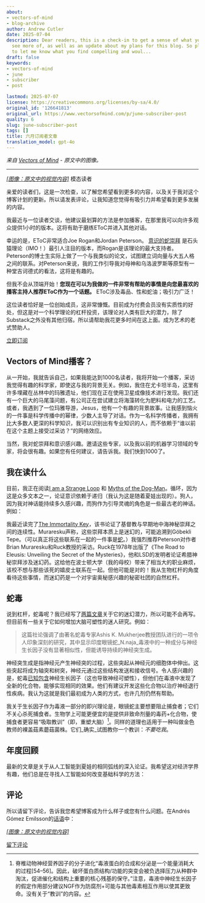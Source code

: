 ```yaml
---
about:
- vectors-of-mind
- blog-archive
author: Andrew Cutler
date: 2025-07-04
description: Dear readers, this is a check-in to get a sense of what you’d like to
  see more of, as well as an update about my plans for this blog. So please comment
  to let me know what you find compelling and woul...
draft: false
keywords:
- vectors-of-mind
- june
- subscriber
- post

lastmod: 2025-07-07
license: https://creativecommons.org/licenses/by-sa/4.0/
original_id: '126641813'
original_url: https://www.vectorsofmind.com/p/june-subscriber-post
quality: 6
slug: june-subscriber-post
tags: []
title: 六月订阅者文章
translation_model: gpt-4o
---
```


*来自 [Vectors of Mind](https://www.vectorsofmind.com/p/june-subscriber-post) - 原文中的图像。*

---

[*[图像：原文中的视觉内容]*](https://substackcdn.com/image/fetch/$s_!tbYt!,f_auto,q_auto:good,fl_progressive:steep/https%3A%2F%2Fsubstack-post-media.s3.amazonaws.com%2Fpublic%2Fimages%2F82c9ee93-e329-4a45-89ab-59fabe30ebab_1024x1024.png) 模态读者

亲爱的读者们，这是一次检查，以了解您希望看到更多的内容，以及关于我对这个博客计划的更新。所以请发表评论，让我知道您觉得有吸引力并希望看到更多发展的内容。

我最近与一位读者交谈，他建议最划算的方法是参加播客，在那里我可以向许多观众提供1小时的版本。这将有助于磨练EToC并进入其他对话。

幸运的是，EToC非常适合Joe Rogan和Jordan Peterson。 [意识的蛇崇拜](https://vectors.substack.com/p/the-snake-cult-of-consciousness) 是石头猿理论（IMO！）最引人注目的版本，而Rogan是该理论的最大支持者。Peterson的博士生实际上做了一个与我类似的论文，试图建立词向量与大五人格之间的联系。对Peterson来说，我的工作引导我对母神和乌洛波罗斯等原型有一种堂吉诃德式的看法，这将是有趣的。

但我不会从顶端开始！**您现在可以为我做的一件非常有帮助的事情是向您最喜欢的播客主持人推荐EToC作为一个话题。** EToC涉及毒品、性和蛇油；吸引力广泛！

这位读者恰好是一位创始成员，这非常慷慨。目前成为付费会员没有实质性的好处，但这是对一个科学理论的杠杆投资，该理论对人类有巨大的潜力，除了Substack之外没有其他归宿。所以请帮助我花更多时间在这上面。成为艺术的老式赞助人。

[立即订阅](https://www.vectorsofmind.com/subscribe?)

## Vectors of Mind播客？

从一开始，我就告诉自己，如果我能达到1000名读者，我将开始一个播客，采访我觉得有趣的科学家，即使这与我的背景无关。例如，我住在尤卡坦半岛，这里有许多埋藏在丛林中的玛雅遗址，他们现在正在使用卫星成像技术进行发现。我们还有一个巨大的马尾藻问题，有公司正在尝试建立将海藻转化为肥料和电力的工艺。或者，我遇到了一位玛雅导游，Jesus，他有一个有趣的背景故事。让我感到恼火的一件事是科学传播中的幂律，少数人主导了对话。作为一名科学传播者，我拥有比大多数人更深的科学知识，我可以识别出有专业知识的人，而不依赖于“谁以前在这个主题上接受过采访？”的网络效应。

当然，我对蛇崇拜和意识感兴趣。邀请这些专家，以及我以前的机器学习领域的专家，将会很有趣。如果您有任何建议，请告诉我。我们快到1000了。

## 我在读什么

目前，我正在阅读[I am a Strange Loop](https://www.goodreads.com/book/show/123471.I_Am_a_Strange_Loop?from_search=true&from_srp=true&qid=EhUV3tHnLW&rank=1) 和 [Myths of the Dog-Man](https://www.goodreads.com/book/show/1339239.Myths_of_the_Dog_Man)。循环，因为这是众多文本之一，论证意识依赖于递归（我认为这是随着夏娃出现的）。狗人，因为我对神话能持续多久感兴趣，而狗作为引导灵魂的角色是一些最古老的神话。例如：

我最近读完了[The Immortality Key](https://www.goodreads.com/en/book/show/51174256)，该书论证了基督教与早期地中海神秘崇拜之间的连续性。Muraresku声称，这些崇拜本质上是迷幻的，可能追溯到Göbekli Tepe。（可以真正将这些联系在一起的一件事是[蛇](https://vectors.substack.com/i/95941288/the-genesis-of-religion)。）我强烈推荐Peterson对作者Brian Muraresku和Ruck教授的采访。Ruck在1978年出版了《The Road to Eleusis: Unveiling the Secret of the Mysteries》，他和LSD的发明者论证希腊神秘崇拜涉及迷幻药。这给他在波士顿大学（我的母校）带来了相当大的职业麻烦，该校不想与那些该死的嬉皮士联系在一起。但他可能是对的！我从生物杠杆的角度看待这些事情，而迷幻药是一个对宇宙奥秘感兴趣的秘密社团的自然杠杆。

## 蛇毒

说到杠杆，蛇毒呢？我已经写了[两篇文章](https://vectors.substack.com/p/comments-on-snake-venom)关于它的迷幻潜力，所以可能不会再写。但目前有一些关于它如何增加大脑可塑性的迷人研究。例如：

> 这篇社论强调了由著名蛇毒专家Ashis K. Mukherjee教授团队进行的一项令人印象深刻的研究，其中显示印度眼镜蛇_N.naja_毒液中的一种成分与神经生长因子没有显著相似性，但能诱导持续的神经突生成。

神经突生成是指神经元产生神经突的过程，这些突起从神经元的细胞体中伸出。这些突起将成为轴突和树突，神经元通过这些结构发送和接收信号。令人感兴趣的是，蛇毒[已知包含](https://www.sciencedirect.com/science/article/abs/pii/S0041010111002236)神经生长因子（这也导致神经可塑性），但他们在毒液中发现了全新的化合物，能够实现相同的效果。他们有建议开发这些化合物以治疗神经退行性疾病。我认为这就是我们最初成为人类的方式，也许几剂仍然有帮助。

我关于生长因子作为毒液一部分的即兴理论是，眼镜蛇主要想要阻止捕食者；它们不关心杀死捕食者。生物学上可能更便宜的是提供非致命剂量的毒药+化合物，使捕食者更容易“吸取教训”（即，重塑大脑）[^1]。同样的道理也适用于一种叫做金色教师的裸盖菇素蘑菇菌株。它们_确实_试图教你一个教训：_不要吃我_。

## 年度回顾

最新的文章是关于从人工智能到夏娃的相同弧线的深入论证。我希望这对经济学界有趣，他们总是在寻找人工智能如何改变基础科学的方法：

## 评论

所以请留下评论，告诉我您希望博客成为什么样子或您有什么问题。在Andrés Gómez Emilsson的[话语](https://twitter.com/algekalipso/status/1663709118752858113)中：

[*[图像：原文中的视觉内容]*](https://substackcdn.com/image/fetch/$s_!M0Az!,f_auto,q_auto:good,fl_progressive:steep/https%3A%2F%2Fsubstack-post-media.s3.amazonaws.com%2Fpublic%2Fimages%2F2516366d-bf18-4c2f-b939-11c33b36b0e8_1182x486.png)

[留下评论](https://www.vectorsofmind.com/p/june-subscriber-post/comments)

[^1]: 脊椎动物神经营养因子的分子进化“毒液蛋白的合成和分泌是一个能量消耗大的过程[54–56]。因此，破坏蛋白质结构/功能的突变会被负选择压力从种群中淘汰，促进催化和结构上重要的核心残基的保守。”注意，毒液中神经生长因子的假定作用部分建议NGF作为防腐剂+可能与其他毒素相互作用以使其更致命。没有关于“教训”的内容。